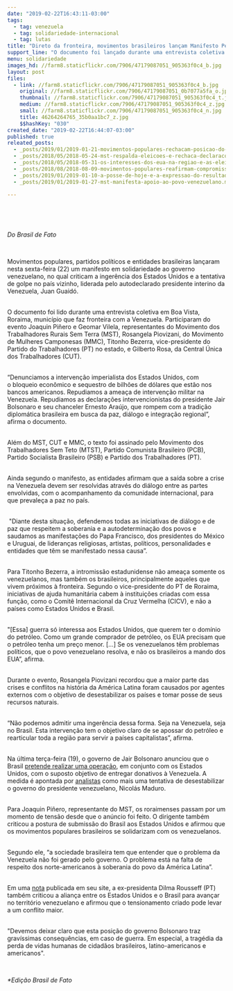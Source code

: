 ```yaml
---
date: "2019-02-22T16:43:11-03:00"
tags:
  - tag: venezuela
  - tag: solidariedade-internacional
  - tag: lutas
title: "Direto da fronteira, movimentos brasileiros lançam Manifesto Pela Paz na Venezuela\n"
support_line: "O documento foi lançado durante uma entrevista coletiva realizada nesta sexta (22) após fronteiras serem fechadas\n"
menu: solidariedade
images_hd: //farm8.staticflickr.com/7906/47179087051_905363f0c4_b.jpg
layout: post
files:
  - link: //farm8.staticflickr.com/7906/47179087051_905363f0c4_b.jpg
    original: //farm8.staticflickr.com/7906/47179087051_0b7077a5fa_o.jpg
    thumbnail: //farm8.staticflickr.com/7906/47179087051_905363f0c4_t.jpg
    medium: //farm8.staticflickr.com/7906/47179087051_905363f0c4_z.jpg
    small: //farm8.staticflickr.com/7906/47179087051_905363f0c4_n.jpg
    title: 46264264765_35b0aa1bc7_z.jpg
    $$hashKey: "030"
created_date: "2019-02-22T16:44:07-03:00"
published: true
releated_posts:
  - _posts/2019/01/2019-01-21-movimentos-populares-rechacam-posicao-do-brasil-sobre-a-venezuela.md
  - _posts/2018/05/2018-05-24-mst-respalda-eleicoes-e-rechaca-declaracoes-contrarias-a-revolucao-bolivariana.md
  - _posts/2018/05/2018-05-31-os-interesses-dos-eua-na-regiao-e-as-eleicoes-na-venezuela.md
  - _posts/2018/08/2018-08-09-movimentos-populares-reafirmam-compromisso-com-a-paz-na-venezuela.md
  - _posts/2019/01/2019-01-10-a-posse-de-hoje-e-a-expressao-do-resultado-das-urnas.md
  - _posts/2019/01/2019-01-27-mst-manifesta-apoio-ao-povo-venezuelano.md

---
```

<p>&nbsp;</p>

<p>&nbsp;</p>

<p><em>Do Brasil de Fato&nbsp;</em></p>

<p>&nbsp;</p>

<p>Movimentos populares, partidos pol&iacute;ticos e entidades brasileiras lan&ccedil;aram nesta sexta-feira (22) um manifesto em solidariedade ao governo venezuelano, no qual criticam&nbsp;a inger&ecirc;ncia dos Estados Unidos e a tentativa de golpe no pa&iacute;s vizinho, liderada pelo autodeclarado presidente interino da Venezuela, Juan Guaid&oacute;.</p>

<p><br />
O documento foi lido durante uma entrevista coletiva em Boa Vista, Roraima, munic&iacute;pio&nbsp;que faz fronteira com a Venezuela. Participaram do evento Joaquin Pi&ntilde;ero e Geomar Vilela, representantes do Movimento dos Trabalhadores Rurais Sem Terra (MST), Rosangela Piovizani, do Movimento de Mulheres Camponesas (MMC), Titonho Bezerra, vice-presidente do Partido do Trabalhadores (PT) no estado, e Gilberto Rosa, da Central &Uacute;nica dos Trabalhadores (CUT).</p>

<p><br />
&ldquo;Denunciamos a interven&ccedil;&atilde;o imperialista dos Estados Unidos, com o&nbsp;bloqueio econ&ocirc;mico e sequestro de bilh&otilde;es de d&oacute;lares que est&atilde;o nos bancos americanos. Repudiamos a amea&ccedil;a de interven&ccedil;&atilde;o militar na Venezuela. Repudiamos as declara&ccedil;&otilde;es intervencionistas do presidente Jair Bolsonaro e seu chanceler Ernesto Ara&uacute;jo, que rompem com a tradi&ccedil;&atilde;o diplom&aacute;tica brasileira em busca da paz, di&aacute;logo e integra&ccedil;&atilde;o regional&rdquo;, afirma o documento.</p>

<p><br />
Al&eacute;m do MST, CUT e MMC, o texto foi assinado pelo Movimento dos Trabalhadores Sem Teto (MTST),&nbsp;Partido Comunista Brasileiro (PCB), Partido Socialista Brasileiro (PSB) e Partido dos Trabalhadores (PT).</p>

<p><br />
Ainda segundo o manifesto, as entidades afirmam que a sa&iacute;da sobre a crise na Venezuela devem ser resolvidas atrav&eacute;s do di&aacute;logo entre as partes envolvidas, com o acompanhamento da comunidade internacional, para que prevale&ccedil;a a paz no pa&iacute;s.</p>

<p><br />
&nbsp;&quot;Diante desta situa&ccedil;&atilde;o, defendemos todas as iniciativas de di&aacute;logo e de paz que respeitem a soberania e a autodetermina&ccedil;&atilde;o dos povos e saudamos as manifesta&ccedil;&otilde;es do Papa Francisco, dos presidentes do M&eacute;xico e Uruguai, de lideran&ccedil;as religiosas, artistas, pol&iacute;ticos, personalidades e entidades que t&ecirc;m se manifestado nessa causa&rdquo;.</p>

<p><br />
Para Titonho Bezerra, a intromiss&atilde;o estadunidense&nbsp;n&atilde;o amea&ccedil;a somente os venezuelanos, mas tamb&eacute;m os brasileiros, principalmente aqueles&nbsp;que vivem pr&oacute;ximos &agrave;&nbsp;fronteira. Segundo o vice-presidente do PT de Roraima, iniciativas de ajuda humanit&aacute;ria cabem &agrave; institui&ccedil;&otilde;es criadas com essa fun&ccedil;&atilde;o, como o Comit&ecirc; Internacional da Cruz Vermelha (CICV), e n&atilde;o a pa&iacute;ses como Estados Unidos e Brasil.&nbsp;</p>

<p><br />
&quot;[Essa] guerra s&oacute; interessa aos Estados Unidos, que querem ter o dom&iacute;nio do petr&oacute;leo. Como um grande comprador de petr&oacute;leo, os EUA precisam que o petr&oacute;leo tenha um pre&ccedil;o menor. [&hellip;] Se os venezuelanos t&ecirc;m problemas pol&iacute;ticos, que o povo venezuelano resolva, e n&atilde;o os brasileiros a mando dos EUA&rdquo;, afirma.&nbsp;</p>

<p><br />
Durante o evento, Rosangela Piovizani recordou que&nbsp;a maior parte das crises e conflitos na hist&oacute;ria da Am&eacute;rica Latina foram causados por agentes externos com o objetivo de desestabilizar os pa&iacute;ses e tomar posse&nbsp;de seus recursos naturais.&nbsp;</p>

<p><br />
&ldquo;N&atilde;o podemos admitir uma inger&ecirc;ncia dessa forma. Seja na Venezuela, seja no Brasil. Esta interven&ccedil;&atilde;o tem o objetivo claro de se apossar do petr&oacute;leo e rearticular toda a regi&atilde;o para servir a pa&iacute;ses capitalistas&rdquo;, afirma.&nbsp;</p>

<p><br />
Na &uacute;ltima ter&ccedil;a-feira (19), o governo de Jair Bolsonaro anunciou que o Brasil&nbsp;<a href="http://www.brasildefato.com.br/2019/02/21/maduro-anuncia-fechamento-da-fronteira-entre-venezuela-e-brasil-entenda/">pretende realizar uma opera&ccedil;&atilde;o</a>, em conjunto com os Estados Unidos, com o&nbsp;suposto objetivo de entregar donativos &agrave; Venezuela. A medida &eacute; apontada por&nbsp;<a href="https://www.brasildefato.com.br/2019/02/21/opiniao-or-relacoes-exteriores-do-brasil-a-nau-dos-insensatos/">analistas</a>&nbsp;como mais uma tentativa de desestabilizar o governo do presidente venezuelano, Nicol&aacute;s Maduro.&nbsp;</p>

<p><br />
Para Joaquin Pi&ntilde;ero, representante do MST, os roraimenses passam por um momento de tens&atilde;o desde que o an&uacute;ncio foi feito. O dirigente tamb&eacute;m criticou a postura de submiss&atilde;o do Brasil aos Estados Unidos e afirmou que os movimentos populares brasileiros se solidarizam com os venezuelanos.&nbsp;</p>

<p><br />
Segundo ele, &ldquo;a sociedade brasileira tem que entender que o problema da Venezuela n&atilde;o foi gerado pelo governo. O problema est&aacute; na falta de respeito dos norte-americanos &agrave; soberania do povo da Am&eacute;rica Latina&rdquo;.</p>

<p><br />
Em uma&nbsp;<a href="http://dilma.com.br/bolsonaro-subordina-o-brasil-aos-interesses-do-governo-trump/" rel="external" target="_blank">nota</a>&nbsp;publicada em seu site, a ex-presidenta Dilma Rousseff (PT) tamb&eacute;m criticou a alian&ccedil;a entre os Estados Unidos e o Brasil para avan&ccedil;ar no territ&oacute;rio venezuelano e afirmou que o tensionamento criado pode levar a um conflito maior.</p>

<p><br />
&quot;Devemos deixar claro que esta posi&ccedil;&atilde;o do governo Bolsonaro traz grav&iacute;ssimas consequ&ecirc;ncias, em caso de guerra. Em especial, a trag&eacute;dia da perda de vidas humanas de cidad&atilde;os brasileiros, latino-americanos e americanos&quot;.</p>

<p>&nbsp;</p>

<p><em>*Edi&ccedil;&atilde;o Brasil de Fato&nbsp;</em></p>
